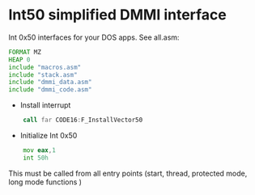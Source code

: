 # Int50 simplified DMMI interface

Int 0x50 interfaces for your DOS apps. See all.asm:

```asm
FORMAT MZ
HEAP 0
include "macros.asm"
include "stack.asm"
include "dmmi_data.asm"
include "dmmi_code.asm"
```

* Install interrupt
```asm
	call far CODE16:F_InstallVector50
```


* Initialize Int 0x50
```asm
	mov eax,1
	int 50h
```

This must be called from all entry points (start, thread, protected mode, long mode functions )



